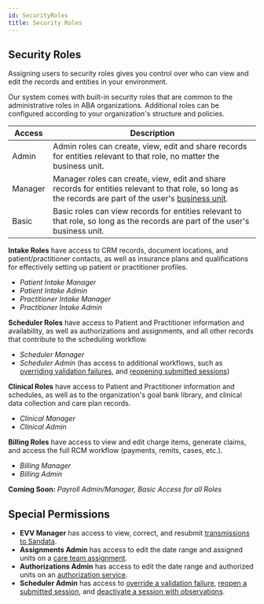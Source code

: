 ```yaml
---
id: SecurityRoles
title: Security Roles
---
```


## Security Roles

Assigning users to security roles gives you control over who can view and edit the records and entities in your environment.

Our system comes with built-in security roles that are common to the administrative roles in ABA organizations. Additional roles can be configured according to your organization's structure and policies.

| Access           | Description                                                                                                                                                                                                                                                                                                                                                                              |
| ----------------- | ---------------------------------------------------------------------------------------------------------------------------------------------------------------------------------------------------------------------------------------------------------------------------------------------------------------------------------------------------------------------------------------- |
| Admin            | Admin roles can create, view, edit and share records for entities relevant to that role, no matter the business unit.                                                                                                                                                   |
| Manager          | Manager roles can create, view, edit and share records for entities relevant to that role, so long as the records are part of the user's [business unit](../AdminSetup/BusinessUnit.md). |
| Basic             | Basic roles can view records for entities relevant to that role, so long as the records are part of the user's business unit.                                                                                             
**Intake Roles** have access to CRM records, document locations, and patient/practitioner contacts, as well as insurance plans and qualifications for effectively setting up patient or practitioner profiles.
- *Patient Intake Manager*
- *Patient Intake Admin*
- *Practitioner Intake Manager*
- *Practitioner Intake Admin*

**Scheduler Roles** have access to Patient and Practitioner information and availability, as well as authorizations and assignments, and all other records that contribute to the scheduling workflow.
- *Scheduler Manager*
- *Scheduler Admin* (has access to additional workflows, such as [overriding validation failures](../Scheduling/EncounterValdations.md/#override-validation-failures), and [reopening submitted sessions](../Scheduling/UnsubmitEncounters.md))

**Clinical Roles** have access to Patient and Practitioner information and schedules, as well as to the organization's goal bank library, and clinical data collection and care plan records.
- *Clinical Manager*
- *Clinical Admin*

**Billing Roles** have access to view and edit charge items, generate claims, and access the full RCM workflow (payments, remits, cases, etc.).
- *Billing Manager*
- *Billing Admin*

**Coming Soon:** *Payroll Admin/Manager, Basic Access for all Roles*


## Special Permissions

- **EVV Manager** has access to view, correct, and resubmit [transmissions to Sandata](../AdminSetup/EVVSetUp.md#correct-evv-transmissions-to-sandata).
- **Assignments Admin** has access to edit the date range and assigned units on a [care team assignment](../Scheduling/CareTeamAssignments.md/#edit-care-team-assignments).
- **Authorizations Admin** has access to edit the date range and authorized units on an [authorization service](../Patients/AuthorizationServices.md/#edit-an-authorization-service).
- **Scheduler Admin** has access to [override a validation failure](../Scheduling/EncounterValdations.md/#override-validation-failures), [reopen a submitted session](../Scheduling/UnsubmitEncounters.md), and [deactivate a session with observations](../Scheduling/DeactivateEncounters.md/#deactivate-encounter-services).